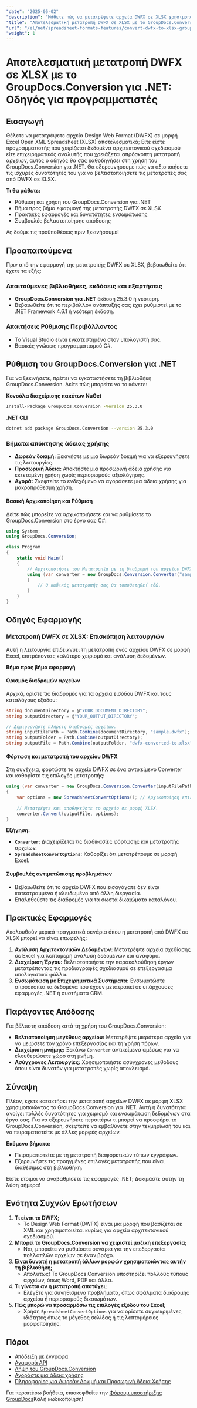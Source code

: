 ```yaml
---
"date": "2025-05-02"
"description": "Μάθετε πώς να μετατρέψετε αρχεία DWFX σε XLSX χρησιμοποιώντας το GroupDocs.Conversion για .NET. Αυτός ο οδηγός καλύπτει συμβουλές εγκατάστασης, υλοποίησης και βελτιστοποίησης."
"title": "Αποτελεσματική μετατροπή DWFX σε XLSX με το GroupDocs.Conversion για .NET™ Οδηγός για προγραμματιστές"
"url": "/el/net/spreadsheet-formats-features/convert-dwfx-to-xlsx-groupdocs-conversion-dotnet/"
"weight": 1
---
```


# Αποτελεσματική μετατροπή DWFX σε XLSX με το GroupDocs.Conversion για .NET: Οδηγός για προγραμματιστές

## Εισαγωγή

Θέλετε να μετατρέψετε αρχεία Design Web Format (DWFX) σε μορφή Excel Open XML Spreadsheet (XLSX) αποτελεσματικά; Είτε είστε προγραμματιστής που χειρίζεται δεδομένα αρχιτεκτονικού σχεδιασμού είτε επιχειρηματικός αναλυτής που χρειάζεται απρόσκοπτη μετατροπή αρχείων, αυτός ο οδηγός θα σας καθοδηγήσει στη χρήση του GroupDocs.Conversion για .NET. Θα εξερευνήσουμε πώς να αξιοποιήσετε τις ισχυρές δυνατότητές του για να βελτιστοποιήσετε τις μετατροπές σας από DWFX σε XLSX.

**Τι θα μάθετε:**
- Ρύθμιση και χρήση του GroupDocs.Conversion για .NET
- Βήμα προς βήμα εφαρμογή της μετατροπής DWFX σε XLSX
- Πρακτικές εφαρμογές και δυνατότητες ενσωμάτωσης
- Συμβουλές βελτιστοποίησης απόδοσης

Ας δούμε τις προϋποθέσεις πριν ξεκινήσουμε!

## Προαπαιτούμενα
Πριν από την εφαρμογή της μετατροπής DWFX σε XLSX, βεβαιωθείτε ότι έχετε τα εξής:

### Απαιτούμενες βιβλιοθήκες, εκδόσεις και εξαρτήσεις
- **GroupDocs.Conversion για .NET** έκδοση 25.3.0 ή νεότερη.
- Βεβαιωθείτε ότι το περιβάλλον ανάπτυξής σας έχει ρυθμιστεί με το .NET Framework 4.6.1 ή νεότερη έκδοση.

### Απαιτήσεις Ρύθμισης Περιβάλλοντος
- Το Visual Studio είναι εγκατεστημένο στον υπολογιστή σας.
- Βασικές γνώσεις προγραμματισμού C#.

## Ρύθμιση του GroupDocs.Conversion για .NET
Για να ξεκινήσετε, πρέπει να εγκαταστήσετε τη βιβλιοθήκη GroupDocs.Conversion. Δείτε πώς μπορείτε να το κάνετε:

**Κονσόλα διαχείρισης πακέτων NuGet**
```bash
Install-Package GroupDocs.Conversion -Version 25.3.0
```

**.NET CLI**
```bash
dotnet add package GroupDocs.Conversion --version 25.3.0
```

### Βήματα απόκτησης άδειας χρήσης
- **Δωρεάν δοκιμή:** Ξεκινήστε με μια δωρεάν δοκιμή για να εξερευνήσετε τις λειτουργίες.
- **Προσωρινή Άδεια:** Αποκτήστε μια προσωρινή άδεια χρήσης για εκτεταμένη χρήση χωρίς περιορισμούς αξιολόγησης.
- **Αγορά:** Σκεφτείτε το ενδεχόμενο να αγοράσετε μια άδεια χρήσης για μακροπρόθεσμη χρήση.

#### Βασική Αρχικοποίηση και Ρύθμιση
Δείτε πώς μπορείτε να αρχικοποιήσετε και να ρυθμίσετε το GroupDocs.Conversion στο έργο σας C#:

```csharp
using System;
using GroupDocs.Conversion;

class Program
{
    static void Main()
    {
        // Αρχικοποιήστε τον Μετατροπέα με τη διαδρομή του αρχείου DWFX.
        using (var converter = new GroupDocs.Conversion.Converter("sample.dwfx"))
        {
            // Ο κωδικός μετατροπής σας θα τοποθετηθεί εδώ.
        }
    }
}
```

## Οδηγός Εφαρμογής
### Μετατροπή DWFX σε XLSX: Επισκόπηση λειτουργιών
Αυτή η λειτουργία επιδεικνύει τη μετατροπή ενός αρχείου DWFX σε μορφή Excel, επιτρέποντας καλύτερο χειρισμό και ανάλυση δεδομένων.

**Βήμα προς βήμα εφαρμογή**

#### Ορισμός διαδρομών αρχείων
Αρχικά, ορίστε τις διαδρομές για τα αρχεία εισόδου DWFX και τους καταλόγους εξόδου:

```csharp
string documentDirectory = @"YOUR_DOCUMENT_DIRECTORY";
string outputDirectory = @"YOUR_OUTPUT_DIRECTORY";

// Δημιουργήστε πλήρεις διαδρομές αρχείων.
string inputFilePath = Path.Combine(documentDirectory, "sample.dwfx");
string outputFolder = Path.Combine(outputDirectory);
string outputFile = Path.Combine(outputFolder, "dwfx-converted-to.xlsx");
```

#### Φόρτωση και μετατροπή του αρχείου DWFX
Στη συνέχεια, φορτώστε το αρχείο DWFX σε ένα αντικείμενο Converter και καθορίστε τις επιλογές μετατροπής:

```csharp
using (var converter = new GroupDocs.Conversion.Converter(inputFilePath))
{
    var options = new SpreadsheetConvertOptions(); // Αρχικοποίηση επιλογών για τη μορφή Excel.
    
    // Μετατρέψτε και αποθηκεύστε το αρχείο σε μορφή XLSX.
    converter.Convert(outputFile, options);
}
```

**Εξήγηση:**
- **`Converter`:** Διαχειρίζεται τις διαδικασίες φόρτωσης και μετατροπής αρχείων.
- **`SpreadsheetConvertOptions`:** Καθορίζει ότι μετατρέπουμε σε μορφή Excel.

#### Συμβουλές αντιμετώπισης προβλημάτων
- Βεβαιωθείτε ότι το αρχείο DWFX που εισαγάγατε δεν είναι κατεστραμμένο ή κλειδωμένο από άλλη διεργασία.
- Επαληθεύστε τις διαδρομές για τα σωστά δικαιώματα καταλόγου.

## Πρακτικές Εφαρμογές
Ακολουθούν μερικά πραγματικά σενάρια όπου η μετατροπή από DWFX σε XLSX μπορεί να είναι επωφελής:
1. **Ανάλυση Αρχιτεκτονικών Δεδομένων:** Μετατρέψτε αρχεία σχεδίασης σε Excel για λεπτομερή ανάλυση δεδομένων και αναφορά.
2. **Διαχείριση Έργου:** Βελτιστοποιήστε την παρακολούθηση έργων μετατρέποντας τις προδιαγραφές σχεδιασμού σε επεξεργάσιμα υπολογιστικά φύλλα.
3. **Ενσωμάτωση με Επιχειρηματικά Συστήματα:** Ενσωματώστε απρόσκοπτα τα δεδομένα που έχουν μετατραπεί σε υπάρχουσες εφαρμογές .NET ή συστήματα CRM.

## Παράγοντες Απόδοσης
Για βέλτιστη απόδοση κατά τη χρήση του GroupDocs.Conversion:
- **Βελτιστοποίηση μεγέθους αρχείου:** Μετατρέψτε μικρότερα αρχεία για να μειώσετε τον χρόνο επεξεργασίας και τη χρήση πόρων.
- **Διαχείριση μνήμης:** Ξεκάνω `Converter` αντικείμενα αμέσως για να ελευθερώσετε χώρο στη μνήμη.
- **Ασύγχρονες Λειτουργίες:** Χρησιμοποιήστε ασύγχρονες μεθόδους όπου είναι δυνατόν για μετατροπές χωρίς αποκλεισμό.

## Σύναψη
Πλέον, έχετε κατακτήσει την μετατροπή αρχείων DWFX σε μορφή XLSX χρησιμοποιώντας το GroupDocs.Conversion για .NET. Αυτή η δυνατότητα ανοίγει πολλές δυνατότητες για χειρισμό και ενσωμάτωση δεδομένων στα έργα σας. Για να εξερευνήσετε περαιτέρω τι μπορεί να προσφέρει το GroupDocs.Conversion, σκεφτείτε να εμβαθύνετε στην τεκμηρίωσή του και να πειραματιστείτε με άλλες μορφές αρχείων.

**Επόμενα βήματα:**
- Πειραματιστείτε με τη μετατροπή διαφορετικών τύπων εγγράφων.
- Εξερευνήστε τις προηγμένες επιλογές μετατροπής που είναι διαθέσιμες στη βιβλιοθήκη.

Είστε έτοιμοι να αναβαθμίσετε τις εφαρμογές .NET; Δοκιμάστε αυτήν τη λύση σήμερα!

## Ενότητα Συχνών Ερωτήσεων
1. **Τι είναι το DWFX;**
   - Το Design Web Format (DWFX) είναι μια μορφή που βασίζεται σε XML και χρησιμοποιείται κυρίως για αρχεία αρχιτεκτονικού σχεδιασμού.
2. **Μπορεί το GroupDocs.Conversion να χειριστεί μαζική επεξεργασία;**
   - Ναι, μπορείτε να ρυθμίσετε σενάρια για την επεξεργασία πολλαπλών αρχείων σε έναν βρόχο.
3. **Είναι δυνατή η μετατροπή άλλων μορφών χρησιμοποιώντας αυτήν τη βιβλιοθήκη;**
   - Απολύτως! Το GroupDocs.Conversion υποστηρίζει πολλούς τύπους αρχείων, όπως Word, PDF και άλλα.
4. **Τι γίνεται αν η μετατροπή αποτύχει;**
   - Ελέγξτε για συνηθισμένα προβλήματα, όπως σφάλματα διαδρομής αρχείου ή περιορισμούς δικαιωμάτων.
5. **Πώς μπορώ να προσαρμόσω τις επιλογές εξόδου του Excel;**
   - Χρήση `SpreadsheetConvertOptions` για να ορίσετε συγκεκριμένες ιδιότητες όπως το μέγεθος σελίδας ή τις λεπτομέρειες μορφοποίησης.

## Πόροι
- [Απόδειξη με έγγραφα](https://docs.groupdocs.com/conversion/net/)
- [Αναφορά API](https://reference.groupdocs.com/conversion/net/)
- [Λήψη του GroupDocs.Conversion](https://releases.groupdocs.com/conversion/net/)
- [Αγοράστε μια άδεια χρήσης](https://purchase.groupdocs.com/buy)
- [Πληροφορίες για Δωρεάν Δοκιμή και Προσωρινή Άδεια Χρήσης](https://releases.groupdocs.com/conversion/net/)

Για περαιτέρω βοήθεια, επισκεφθείτε την [Φόρουμ υποστήριξης GroupDocs](https://forum.groupdocs.com/c/conversion/10)Καλή κωδικοποίηση!
